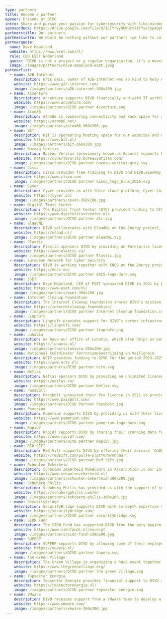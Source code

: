 ```yaml
---
type: partners
title: Become a partner
opener: Friends of DIVD
intro: Share and pursue your passion for cybersecurity with like-minded people while helping to create a safer digital world.
sponsordeck: https://drive.google.com/file/d/1LlYrVy0UWurx7IfYza7yp4QyMn-iZw4z/view?usp=sharing
partnerstitle: Our partners
partnersintro: We would be nothing without our partners (we like to call them friends) and therefore we truly appreciate them. Let us know if you would like to become a DIVD partner.
partnerquote:
  name: Dave Maasland
  website: https://www.eset.com/nl/
  role: CEO ESET Nederland
  quote: “DIVD is not a project or a regular organisation, it’s a movement, one that lives by the Credo “be the change you wish to see in the world” and we need more of those to progress in the field of digital security.”
  image: /images/partners/dave-maasland-eset.jpeg
partnerlist:
  - name: A2B Internet
    description: Erik Bais, owner of A2B-Internet was so kind to help us out getting our own Autonomous System. Since then, we have our own IP addresses to scan from.
    website: https://www.a2b-internet.com/
    image: /images/partners/a2b-internet-360x200.jpg
  - name: Accenture
    description: Accenture supports DIVD financially and with IT workforce.
    website: https://www.accenture.com/
    image: /images/partners/DIVD partner Accenture.svg
  - name: Atom86
    description: Atom86 is sponsoring connectivity and rack space for our scanning infrastructure.
    website: https://atom86.net/
    image: /images/partners/atom86-360x200.jpg
  - name: BIT
    description: BIT is sponsoring hosting space for our websites and mail server capacity.
    website: https://www.bit.nl/
    image: /images/partners/bit-360x200.jpg
  - name: Bureau Veritas
    description: Bureau Veritas (previously known as Secura) supports DIVD with annual funding and collaborates with us on energy research.
    website: https://cybersecurity.bureauveritas.com/
    image: /images/partners/DIVD partner bureau-veritas-gray.svg
  - name: Cisco
    description: Cisco provides free training to DIVD and DIVD.academy.
    website: https://www.cisco.com
    image: /images/partners/DIVD partner Cisco_logo_blue_2016.svg
  - name: Cyver
    description: Cyver provides us with their cloud platform, Cyver Core, which enables us to deliver security research reports with ticket handling.
    website: https://cyver.io/
    image: /images/partners/cyver-360x200.jpg
  - name: Digital Trust Center
    description: The Digital Trust Center (DTC) provided funding to DIVD in 2022.
    website: https://www.digitaltrustcenter.nl/
    image: /images/partners/DIVD partner dtc.svg
  - name: ElaadNL
    description: DIVD collaborates with ElaadNL on the Energy project, converting newly discovered vulnerabilities into CVEs.
    website: https://elaad.nl/
    image: /images/partners/DIVD partner ElaadNL.svg
  - name: Elastic
    description: Elastic sponsors DIVD by providing an Enterprise license, enabling our teams to perform large-scale data analysis and power our SIEM solution for effective vulnerability detection and response.
    website: https://www.elastic.co/
    image: /images/partners/DIVD partner Elastic.jpg
  - name: European Network for Cyber Security
    description: DIVD is working together with ENCS on the Energy project to convert newly discovered vulnerabilities into CVEs.
    website: https://encs.eu/
    image: /images/partners/DIVD partner ENCS-logo-dark.svg
  - name: ESET
    description: Dave Maasland, CEO of ESET sponsored DIVD in 2021 by paying most of the costs of our AS. Since 2022 ESET has supported us with a serious donation and free licenses.
    website: https://www.eset.com/nl/
    image: /images/partners/eset-360x200.jpg
  - name: Internet Cleanup Foundation
    description: The Internet Cleanup Foundation shares DIVD’s mission, and we collaborate on vulnerability disclosure.
    website: https://internetcleanup.foundation/
    image: /images/partners/DIVD partner Internet cleanup foundation.svg
  - name: Linprofs
    description: Linprofs provides support for DIVD’s server infrastructure.
    website: https://linprofs.com/
    image: /images/partners/DIVD partner linprofs.png
  - name: LunaVia
    description: We have our office at LunaVia, which also helps us out with administrative tasks and acquiring funding for our DIVD Academy.
    website: https://lunavia.nl/
    image: /images/partners/lunavia-360x200.jpg
  - name: Nationaal Coördinator Terrorismebestrijding en Veiligheid
    description: NCTV provides funding to DIVD for the period 2023–2025.
    website: https://www.nctv.nl/
    image: /images/partners/DIVD partner nctv.svg
  - name: Netlas
    description: Netlas sponsors DIVD by providing an unlimited license, empowering our teams to detect both compromised and vulnerable systems at scale and notify affected organizations to help minimize the impact of cyberattacks.
    website: https://netlas.io/
    image: /images/partners/DIVD partner Netlas.svg
  - name: Passbolt
    description: Passbolt sponsored their Pro license in 2021 to provide our teams with a secure way to share passwords.
    website: https://www.passbolt.com/
    image: /images/partners/DIVD Partner Passbolt.jpg
  - name: Pomerium
    description: Pomerium supports DIVD by providing us with their license free of charge.
    website: https://www.pomerium.com/
    image: /images/partners/DIVD partner pomerium-logo-dark.svg
  - name: Rapid7
    description: Rapid7 supports DIVD by sharing their scanning data for our research.
    website: https://www.rapid7.com/
    image: /images/partners/DIVD partner Rapid7.jpg
  - name: RED SIFT
    description: Red Sift supports DIVD by offering their service 'OnDMARC' to improve our email security.
    website: https://redsift.com/pulse-platform/ondmarc
    image: /images/partners/DIVD partner Red Sift.jpg
  - name: Schouten Zekerheid
    description: Schouten Zekerheid Makelaars in Assurantiën is our insurance intermediary and supports us and our cause.
    website: https://www.schoutenzekerheid.nl/
    image: /images/partners/schouten-zekerheid-360x200.jpg
  - name: Schuberg Philis
    description: Schuberg Philis has provided us with the support of some of their employees and the equipment we have used for our scanning infrastructure.
    website: https://schubergphilis.com/en
    image: /images/partners/schuberg-philis-360x200.jpg
  - name: SecurityBridge
    description: SecurityBridge supports DIVD with in-depth expertise on SAP security and provides resources to help scan the internet for vulnerabilities in SAP systems.
    website: https://securitybridge.com/
    image: /images/partners/DIVD partner securitybridge.svg
  - name: SIDN Fund
    description: The SIDN Fund has supported DIVD from the very beginning with funding and services, and now also supports our energy research.
    website: https://www.sidnfonds.nl/excerpt
    image: /images/partners/sidn-fund-360x200.jpg
  - name: SUPERP
    description: SUPERP supports DIVD by allowing some of their employees to contribute to Research and CSIRT activities.
    website: https://superp.nl/
    image: /images/partners/DIVD partner Superp.svg
  - name: The Green Village
    description: The Green Village is organizing a hack event together with DIVD.
    website: https://www.thegreenvillage.org/
    image: /images/partners/DIVD partner the green village.svg
  - name: Topsector Energie
    description: Topsector Energie provides financial support to DIVD and collaborates with us on energy-related research.
    website: https://topsectorenergie.nl/
    image: /images/partners/DIVD partner topsecter energie.svg
  - name: VMware
    description: DIVD receives support from a VMware team to develop a new scanning infrastructure, funded by the VMware Foundation through licenses and hardware funding.
    website: https://www.vmware.com/
    image: /images/partners/vmware-360x200.jpg
---
```


